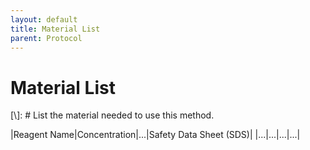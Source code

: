 ```yaml
---
layout: default
title: Material List
parent: Protocol
---
```

# Material List

[\\]: # List the material needed to use this method.

|Reagent Name|Concentration|...|Safety Data Sheet (SDS)|
|...|...|...|...|

